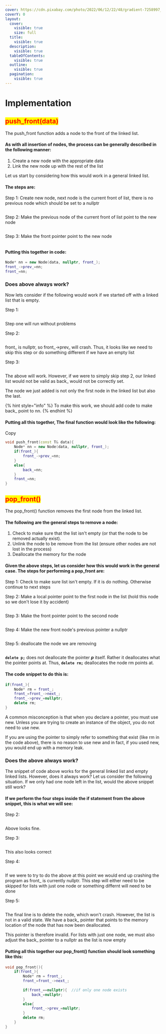 ```yaml
---
cover: https://cdn.pixabay.com/photo/2022/06/12/22/48/gradient-7258997_960_720.png
coverY: 0
layout:
  cover:
    visible: true
    size: full
  title:
    visible: true
  description:
    visible: true
  tableOfContents:
    visible: true
  outline:
    visible: true
  pagination:
    visible: true
---
```


# Implementation

## <mark style="color:red;">push\_front(data)</mark> <a href="#push_front-data" id="push_front-data"></a>

The push\_front function adds a node to the front of the linked list.&#x20;

#### As with all insertion of nodes, the process can be generally described in the following manner:

1. Create a new node with the appropriate data
2. Link the new node up with the rest of the list

Let us start by considering how this would work in a general linked list.&#x20;

#### The steps are:

Step 1: Create new node, next node is the current front of list, there is no previous node which should be set to a nullptr

<figure><img src="../../../.gitbook/assets/image (1).png" alt=""><figcaption></figcaption></figure>

Step 2: Make the previous node of the current front of list point to the new node

<figure><img src="https://catherine-leung.gitbook.io/~gitbook/image?url=https%3A%2F%2F3939692842-files.gitbook.io%2F%7E%2Ffiles%2Fv0%2Fb%2Fgitbook-legacy-files%2Fo%2Fassets%252F-LFrWzEqLSRHjU6HG9dw%252F-LLFdsDKIotqGCLoyHkm%252F-LLGlOuUxa_OrFwV2gs7%252Fpushfront2.png%3Falt%3Dmedia%26token%3Dc221721e-7880-4c2e-b306-1f8e29ee7d50&#x26;width=768&#x26;dpr=4&#x26;quality=100&#x26;sign=cb50216f9ddb3c631a42758a982d8f5c2d47b97a2f67a90c37eebf412c18a700" alt=""><figcaption></figcaption></figure>

Step 3: Make the front pointer point to the new node

<figure><img src="../../../.gitbook/assets/image (2).png" alt=""><figcaption></figcaption></figure>

#### Putting this together in code:

```cpp
Node* nn = new Node(data, nullptr, front_);
front_->prev_=nn;
front_=nn;
```

### Does above always work? <a href="#does-above-always-work" id="does-above-always-work"></a>

Now lets consider if the following would work if we started off with a linked list that is empty.

Step 1:

<figure><img src="https://catherine-leung.gitbook.io/~gitbook/image?url=https%3A%2F%2F3939692842-files.gitbook.io%2F%7E%2Ffiles%2Fv0%2Fb%2Fgitbook-legacy-files%2Fo%2Fassets%252F-LFrWzEqLSRHjU6HG9dw%252F-LLFdsDKIotqGCLoyHkm%252F-LLGlGwSvvGgo9EhGekj%252Fpushfront4.png%3Falt%3Dmedia%26token%3D87d89f7c-fa8e-4e48-95c6-0740c49bb13d&#x26;width=768&#x26;dpr=4&#x26;quality=100&#x26;sign=3168284d5e844b3c307ed862b79b3d533da0ae1a52a636f09d4ab2bf04f8a867" alt=""><figcaption></figcaption></figure>

Step one will run without problems

Step 2:

<figure><img src="https://catherine-leung.gitbook.io/~gitbook/image?url=https%3A%2F%2F3939692842-files.gitbook.io%2F%7E%2Ffiles%2Fv0%2Fb%2Fgitbook-legacy-files%2Fo%2Fassets%252F-LFrWzEqLSRHjU6HG9dw%252F-LLFdsDKIotqGCLoyHkm%252F-LLGlt6pHyhUxQJBGVtr%252Fpushfront5.png%3Falt%3Dmedia%26token%3Dff920c27-532c-45dd-9214-edf72e7e2566&#x26;width=768&#x26;dpr=4&#x26;quality=100&#x26;sign=f150a8cddafce115ad3f5c3c4f94ba9a93577b266903efd276382b6a734402f3" alt=""><figcaption></figcaption></figure>

front\_ is nullptr, so front\_->prev\_ will crash. Thus, it looks like we need to skip this step or do something different if we have an empty list

Step 3:

<figure><img src="https://catherine-leung.gitbook.io/~gitbook/image?url=https%3A%2F%2F3939692842-files.gitbook.io%2F%7E%2Ffiles%2Fv0%2Fb%2Fgitbook-legacy-files%2Fo%2Fassets%252F-LFrWzEqLSRHjU6HG9dw%252F-LLFdsDKIotqGCLoyHkm%252F-LLGn1MHsNee-3k17q0y%252Fpushfront6.png%3Falt%3Dmedia%26token%3Dd2cebfa1-2efe-41d2-9f22-436c323785de&#x26;width=768&#x26;dpr=4&#x26;quality=100&#x26;sign=bb680580a2a8896bd5ddce562291005e08141c992c5adbb2fab507d765dc886a" alt=""><figcaption></figcaption></figure>

The above will work. However, if we were to simply skip step 2, our linked list would not be valid as back\_ would not be correctly set.&#x20;

The node we just added is not only the first node in the linked list but also the last.&#x20;

{% hint style="info" %}
To make this work, we should add code to make back\_ point to nn.
{% endhint %}

#### Putting all this together, The final function would look like the following:

Copy

```cpp
void push_front(const T& data){
    Node* nn = new Node(data, nullptr, front_);
    if(front_){
        front_->prev_=nn;
    }
    else{
        back_=nn;
    }
    front_=nn;
}
```

## <mark style="color:red;">pop\_front()</mark> <a href="#pop_front" id="pop_front"></a>

The pop\_front() function removes the first node from the linked list.&#x20;

#### The following are the general steps to remove a node:

1. Check to make sure that the list isn't empty (or that the node to be removed actually exist).
2. Unlink the node to be remove from the list (ensure other nodes are not lost in the process)
3. Deallocate the memory for the node

#### Given the above steps, let us consider how this would work in the general case. The steps for performing a pop\_front are:

Step 1: Check to make sure list isn't empty. If it is do nothing. Otherwise continue to next steps

Step 2: Make a local pointer point to the first node in the list (hold this node so we don't lose it by accident)

<figure><img src="https://catherine-leung.gitbook.io/~gitbook/image?url=https%3A%2F%2F3939692842-files.gitbook.io%2F%7E%2Ffiles%2Fv0%2Fb%2Fgitbook-legacy-files%2Fo%2Fassets%252F-LFrWzEqLSRHjU6HG9dw%252F-LLFdsDKIotqGCLoyHkm%252F-LLGnWbnJA9YcwaKdYjA%252Fpopfront1.png%3Falt%3Dmedia%26token%3D5f5c854d-a82b-4bee-a3b2-67d5882f9eaa&#x26;width=768&#x26;dpr=4&#x26;quality=100&#x26;sign=5b5b7e823c9260c894bdac941c574525323d3ab26cf6d4d1c8bd80e1bfa941a4" alt=""><figcaption></figcaption></figure>

Step 3: Make the front pointer point to the second node

<figure><img src="https://catherine-leung.gitbook.io/~gitbook/image?url=https%3A%2F%2F3939692842-files.gitbook.io%2F%7E%2Ffiles%2Fv0%2Fb%2Fgitbook-legacy-files%2Fo%2Fassets%252F-LFrWzEqLSRHjU6HG9dw%252F-LLFdsDKIotqGCLoyHkm%252F-LLGna-t-VkMTZKBMzLx%252Fpopfront2.png%3Falt%3Dmedia%26token%3De16618f7-3d57-45c4-99c6-075190597e91&#x26;width=768&#x26;dpr=4&#x26;quality=100&#x26;sign=0b5d5ddcca85c56ca20a16288827db26ddeb50b97e796730a8089fe6909054c1" alt=""><figcaption></figcaption></figure>

Step 4: Make the new front node's previous pointer a nullptr

<figure><img src="https://catherine-leung.gitbook.io/~gitbook/image?url=https%3A%2F%2F3939692842-files.gitbook.io%2F%7E%2Ffiles%2Fv0%2Fb%2Fgitbook-legacy-files%2Fo%2Fassets%252F-LFrWzEqLSRHjU6HG9dw%252F-LLFdsDKIotqGCLoyHkm%252F-LLGnepgcUkdws2Ueguh%252Fpopfront3.png%3Falt%3Dmedia%26token%3D41a0015f-384d-4fa7-a383-e3ed15ffff20&#x26;width=768&#x26;dpr=4&#x26;quality=100&#x26;sign=df7dd2a8cf777d0eaa4d90170d1e399734f430319d165f452c04950c1167b000" alt=""><figcaption></figcaption></figure>

Step 5: deallocate the node we are removing

<figure><img src="https://catherine-leung.gitbook.io/~gitbook/image?url=https%3A%2F%2F3939692842-files.gitbook.io%2F%7E%2Ffiles%2Fv0%2Fb%2Fgitbook-legacy-files%2Fo%2Fassets%252F-LFrWzEqLSRHjU6HG9dw%252F-LLFdsDKIotqGCLoyHkm%252F-LLGnkBz4HLhKupdWtGG%252Fpopfront4.png%3Falt%3Dmedia%26token%3D7a00f7ef-cc16-4838-a202-8861bc8d7b7d&#x26;width=768&#x26;dpr=4&#x26;quality=100&#x26;sign=809987b2bb93438a6c5453cefd8951f501381dd8c77390fbf9796f250b6d8fcd" alt=""><figcaption></figcaption></figure>

**`delete p;`** does not deallocate the pointer _**p**_ itself. Rather it deallocates what the pointer points at. Thus, **`delete rm;`** deallocates the node rm points at.

#### The code snippet to do this is:

```cpp
if(front_){
    Node* rm = front_;
    front_=front_->next_;
    front_->prev_=nullptr;
    delete rm;
}
```

A common misconception is that when you declare a pointer, you must use new. Unless you are trying to create an instance of the object, you do not need to use new.&#x20;

If you are using the pointer to simply refer to something that exist (like rm in the code above), there is no reason to use new and in fact, if you used new, you would end up with a memory leak.

### Does the above always work? <a href="#does-the-above-always-work" id="does-the-above-always-work"></a>

The snippet of code above works for the general linked list and empty linked lists. However, does it always work? Let us consider the following situation. If we only had one node left in the list, would the above snippet still work?

#### If we perform the four steps inside the if statement from the above snippet, this is what we will see:

Step 2:

<figure><img src="https://catherine-leung.gitbook.io/~gitbook/image?url=https%3A%2F%2F3939692842-files.gitbook.io%2F%7E%2Ffiles%2Fv0%2Fb%2Fgitbook-legacy-files%2Fo%2Fassets%252F-LFrWzEqLSRHjU6HG9dw%252F-LLFdsDKIotqGCLoyHkm%252F-LLGoCITmpS-b0YLx4IT%252Fpopfront5.png%3Falt%3Dmedia%26token%3D14b18054-9b7a-4306-ac0a-3dc571ec1b35&#x26;width=768&#x26;dpr=4&#x26;quality=100&#x26;sign=9fdcd5b039b77ddcd3eebdb5677641bfc6f66653285e54ebcec98af52a60fde7" alt=""><figcaption></figcaption></figure>

Above looks fine.

Step 3:

<figure><img src="https://catherine-leung.gitbook.io/~gitbook/image?url=https%3A%2F%2F3939692842-files.gitbook.io%2F%7E%2Ffiles%2Fv0%2Fb%2Fgitbook-legacy-files%2Fo%2Fassets%252F-LFrWzEqLSRHjU6HG9dw%252F-LLFdsDKIotqGCLoyHkm%252F-LLGpSrPHL643u_5GDXo%252Fpopfront6.png%3Falt%3Dmedia%26token%3D806969b8-808e-4305-a386-fdf19b8d6a13&#x26;width=768&#x26;dpr=4&#x26;quality=100&#x26;sign=e2ae024a50ae282278e40347f04a815ab3e4edbca047668c847e030ec1a3422a" alt=""><figcaption></figcaption></figure>

This also looks correct

Step 4:

<figure><img src="https://catherine-leung.gitbook.io/~gitbook/image?url=https%3A%2F%2F3939692842-files.gitbook.io%2F%7E%2Ffiles%2Fv0%2Fb%2Fgitbook-legacy-files%2Fo%2Fassets%252F-LFrWzEqLSRHjU6HG9dw%252F-LLFdsDKIotqGCLoyHkm%252F-LLGpaX3ucD-Bh8N96Qj%252Fpopfront7.png%3Falt%3Dmedia%26token%3D621cefb9-0efb-466d-ad11-31a726b3ffd4&#x26;width=768&#x26;dpr=4&#x26;quality=100&#x26;sign=c989712b56adb5072eafd6dd893225589c1fcdb0fa630b4c4a4ada9856dfc112" alt=""><figcaption></figcaption></figure>

If we were to try to do the above at this point we would end up crashing the program as front\_ is currently nullptr. This step will either need to be skipped for lists with just one node or something differnt will need to be done

Step 5:

<figure><img src="https://catherine-leung.gitbook.io/~gitbook/image?url=https%3A%2F%2F3939692842-files.gitbook.io%2F%7E%2Ffiles%2Fv0%2Fb%2Fgitbook-legacy-files%2Fo%2Fassets%252F-LFrWzEqLSRHjU6HG9dw%252F-LLFdsDKIotqGCLoyHkm%252F-LLGppMskr6k95FibkNp%252Fpopfront8.png%3Falt%3Dmedia%26token%3D27be65d2-8655-4850-8937-d7fffa78e11b&#x26;width=768&#x26;dpr=4&#x26;quality=100&#x26;sign=0c7e3dee1a3f0468a14022d89e4a3b32209d814617d39ec57d1bc73f589de475" alt=""><figcaption></figcaption></figure>

The final line is to delete the node, which won't crash. However, the list is not in a valid state. We have a back\_ pointer that points to the memory location of the node that has now been deallocated.&#x20;

This pointer is therefore invalid. For lists with just one node, we must also adjust the back\_ pointer to a nullptr as the list is now empty

#### Putting all this together our pop\_front() function should look something like this:

```cpp
void pop_front(){
    if(front_){
        Node* rm = front_;
        front_=front_->next_;
        
        if(front_==nullptr){  //if only one node exists
            back_=nullptr;
        }
        else{
            front_->prev_=nullptr;
        }
        delete rm;
    }
}
```
